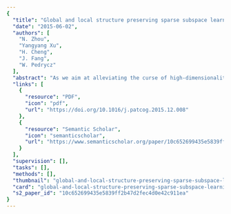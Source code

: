 ```yaml
---
{
  "title": "Global and local structure preserving sparse subspace learning: An iterative approach to unsupervised feature selection",
  "date": "2015-06-02",
  "authors": [
    "N. Zhou",
    "Yangyang Xu",
    "H. Cheng",
    "J. Fang",
    "W. Pedrycz"
  ],
  "abstract": "As we aim at alleviating the curse of high-dimensionality, subspace learning is becoming more popular. Existing approaches use either information about global or local structure of the data, and few studies simultaneously focus on global and local structures as the both of them contain important information. In this paper, we propose a global and local structure preserving sparse subspace learning (GLoSS) model for unsupervised feature selection. The model can simultaneously realize feature selection and subspace learning. In addition, we develop a greedy algorithm to establish a generic combinatorial model, and an iterative strategy based on an accelerated block coordinate descent is used to solve the GLoSS problem. We also provide whole iterate sequence convergence analysis of the proposed iterative algorithm. Extensive experiments are conducted on real-world datasets to show the superiority of the proposed approach over several state-of-the-art unsupervised feature selection approaches. HighlightsWe propose a novel unsupervised subspace learning model for unsupervised learning.We propose a greedy algorithm to solve a combinatorial model.We propose an iterative algorithm to solve the relaxed continuous model.We establish a whole iterate sequence convergence result of the iterative algorithm.We conduct extensive experimental studies about the proposed algorithms.",
  "links": [
    {
      "resource": "PDF",
      "icon": "pdf",
      "url": "https://doi.org/10.1016/j.patcog.2015.12.008"
    },
    {
      "resource": "Semantic Scholar",
      "icon": "semanticscholar",
      "url": "https://www.semanticscholar.org/paper/10c652699435e5839ff2b47d2fec4d0e42c911ea"
    }
  ],
  "supervision": [],
  "tasks": [],
  "methods": [],
  "thumbnail": "global-and-local-structure-preserving-sparse-subspace-learning-an-iterative-approach-to-unsupervised-feature-selection-thumb.jpg",
  "card": "global-and-local-structure-preserving-sparse-subspace-learning-an-iterative-approach-to-unsupervised-feature-selection-card.jpg",
  "s2_paper_id": "10c652699435e5839ff2b47d2fec4d0e42c911ea"
}
---
```


